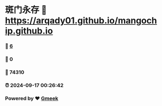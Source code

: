# 斑门永存 :link: https://arqady01.github.io/mangochip.github.io 
### :page_facing_up: [6](https://arqady01.github.io/mangochip.github.io/tag.html) 
### :speech_balloon: 0 
### :hibiscus: 74310 
### :alarm_clock: 2024-09-17 00:26:42 
### Powered by :heart: [Gmeek](https://github.com/Meekdai/Gmeek)
